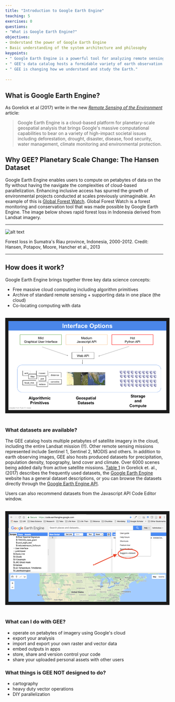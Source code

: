 ```yaml
---
title: "Introduction to Google Earth Engine"
teaching: 5
exercises: 0
questions:
- "What is Google Earth Engine?"
objectives:
- Understand the power of Google Earth Engine
- Basic understanding of the system architecture and philosophy
keypoints:
- " Google Earth Engine is a powerful tool for analyzing remote sensing imagery."
- " GEE's data catalog hosts a formidable variety of earth observation data."
- " GEE is changing how we understand and study the Earth."

---
```



## What is Google Earth Engine?

As Gorelick et al (2017) write in the new *[Remote Sensing of the Environment](http://www.sciencedirect.com/science/article/pii/S0034425717302900)* article:

> Google Earth Engine is a cloud-based platform for planetary-scale
> geospatial analysis that brings Google's massive computational
> capabilities to bear on a variety of high-impact societal issues
> including deforestation, drought, disaster, disease, food security,
> water management, climate monitoring and environmental protection.


## Why GEE? Planetary Scale Change: The Hansen Dataset

Google Earth Engine enables users to compute on petabytes of data on the fly without having the navigate the complexities of cloud-based parallelization. Enhancing inclusive access has spurred the growth of environmental projects conducted at scales previously unimaginable. An example of this is [Global Forest Watch](http://www.globalforestwatch.org/). Global Forest Watch is a forest monitoring and conservation tool that was made possible by Google Earth Engine. The image below shows rapid forest loss in Indonesia derived from Landsat imagery.

***
![alt text](https://3c1703fe8d.site.internapcdn.net/newman/gfx/news/hires/2013/76fuygfd.gif)

Forest loss in Sumatra's Riau province, Indonesia, 2000-2012. Credit: Hansen, Potapov, Moore, Hancher et al., 2013
***

## How does it work?

Google Earth Engine brings together three key data science concepts:
- Free massive cloud computing including algorithm primitives
- Archive of standard remote sensing + supporting data in one place (the cloud)
- Co-locating computing with data

<br>
<img src="../fig/01_GEEinterfaces.png" border = "10">
<br><br>

### What datasets are available?

The GEE catalog hosts multiple petabytes of satellite imagery in the cloud, including the entire Landsat mission (!!). Other remote sensing missions represented include Sentinel 1, Sentinel 2, MODIS and others. In addition to earth observing images, GEE also hosts produced datasets for precipitation, population density, topography, land cover and climate. Over 6000 scenes being added daily from active satellite missions. [Table 1](http://www.sciencedirect.com/science/article/pii/S0034425717302900) in Gorelick et. al., (2017) describes the frequently used datasets, the [Google Earth Engine](https://earthengine.google.com/datasets/) website has a general dataset descriptions, or you can browse the datasets directly through the [Google Earth Engine API](https://explorer.earthengine.google.com/#index).

Users can also recommend datasets from the Javascript API Code Editor window.

<br>
<img src="../fig/01_datasetsuggest.png" border = "10">
<br><br>

### What can I do with GEE?

- operate on petabytes of imagery using Google's cloud
- export your analysis
- import and export your own raster and vector data
- embed outputs in apps
- store, share and version control your code
- share your uploaded personal assets with other users

### What things is GEE NOT designed to do?

- cartography
- heavy duty vector operations
- DIY parallelization
